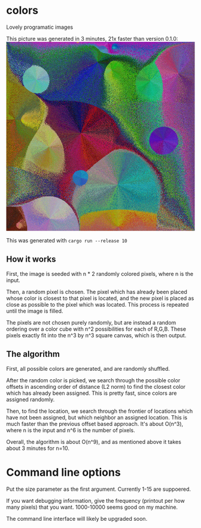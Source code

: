 # colors
Lovely programatic images

This picture was generated in 3 minutes, 21x faster than version 0.1.0:
![Programatic image](pic10-2984149942.png)

This was generated with `cargo run --release 10`

## How it works

First, the image is seeded with n * 2 randomly colored pixels, where n is the input.

Then, a random pixel is chosen. The pixel which has already been placed whose color is closest to that pixel is located, and the new pixel is placed as close as possible to the pixel which was located. This process is repeated until the image is filled.

The pixels are not chosen purely randomly, but are instead a random ordering over a color cube with n^2 possibilities for each of R,G,B. These pixels exactly fit into the n^3 by n^3 square canvas, which is then output.

## The algorithm

First, all possible colors are generated, and are randomly shuffled.

After the random color is picked, we search through the possible color offsets in ascending order of distance (L2 norm) to find the closest color which has already been assigned. This is pretty fast, since colors are assigned randomly.

Then, to find the location, we search through the frontier of locations which have not been assigned, but which neighbor an assigned location. This is much faster than the previous offset based approach. It's about O(n^3), where n is the input and n^6 is the number of pixels.

Overall, the algorithm is about O(n^9), and as mentioned above it takes about 3 minutes for n=10.

# Command line options

Put the size parameter as the first argument. Currently 1-15 are suppoered.

If you want debugging information, give the frequency (printout per how many pixels) that you want.
1000-10000 seems good on my machine.

The command line interface will likely be upgraded soon.
